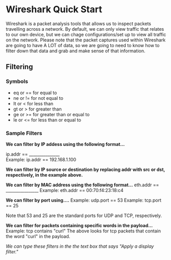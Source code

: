 <h1>Wireshark Quick Start</h1>


<p>Wireshark is a packet analysis tools that allows us to inspect packets travelling across a network. By default, we can only view traffic 
that relates to our own device, but we can chage configurations/set up to view all traffic on the network. Please note that the packet captures
used within Wireshark are going to have A LOT of data, so we are going to need to know how to filter down that data and grab and make sense of that
information. 
</p>

<h2>Filtering</h2>
<h3>Symbols</h3>
<ul>
  <li>eq or == for equal to</li>
  <li>ne or != for not equal to</li>
  <li>lt or < for less than</li>
  <li>gt or > for greater than</li>
  <li>ge or >= for greater than or equal to</li>
  <li>le or <= for less than or equal to</li>
</ul>

<h3>Sample Filters</h3>
<p>
<strong>We can filter by IP addess using the following format...</strong>

ip.addr == _______________  
Example: ip.addr == 192.168.1.100 

<strong>We can filter by IP source or destination by replacing addr with src or dst, respectively, in the example above.</strong>

<strong>We can filter by MAC address using the following format...</strong>
eth.addr == ________________
Example: eth.addr == 00:70:f4:23:18:c4


<strong>We can filter by port using....</strong>
Example: udp.port == 53 
Example: tcp.port == 25 

Note that 53 and 25 are the standard ports for UDP and TCP, respectively. 


<strong>We can filter for packets containing specific words in the payload...</strong>
Example: tcp contains "curl"
The above looks for tcp packets that contain the word "curl" in the payload.

<em>We can type these filters in the the text box that says "Apply a display filter." </em>
</p>


